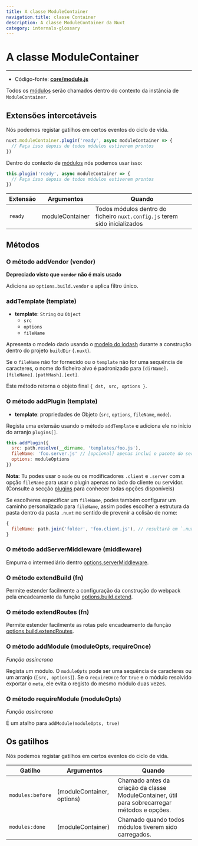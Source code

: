 ```yaml
---
title: A classe ModuleContainer
navigation.title: classe Container
description: A classe ModuleContainer da Nuxt
category: internals-glossary
---
```


# A classe ModuleContainer

---

- Código-fonte: **[core/module.js](https://github.com/nuxt/nuxt/blob/2.x-dev/packages/core/src/module.js)**

Todos os [módulos](/docs/directory-structure/modules) serão chamados dentro do contexto da instância de `ModuleContainer`.

## Extensões intercetáveis

Nós podemos registar gatilhos em certos eventos do ciclo de vida.

```js
nuxt.moduleContainer.plugin('ready', async moduleContainer => {
  // Faça isso depois de todos módulos estiverem prontos
})
```

Dentro do contexto de [módulos](/docs/directory-structure/modules) nós podemos usar isso:

```js
this.plugin('ready', async moduleContainer => {
  // Faça isso depois de todos módulos estiverem prontos
})
```

| Extensão  | Argumentos      | Quando                                               |
| ------- | --------------- | ---------------------------------------------------- |
| `ready` | moduleContainer | Todos módulos dentro do ficheiro `nuxt.config.js` terem sido inicializados |

## Métodos

### O método addVendor (vendor)

**Depreciado visto que `vendor` não é mais usado**

Adiciona ao `options.build.vendor` e aplica filtro único.

### addTemplate (template)

- **template**: `String` ou `Object`
  - `src`
  - `options`
  - `fileName`

Apresenta o modelo dado usando o [modelo do lodash](https://lodash.com/docs/4.17.4#template) durante a construção dentro do projeto `buildDir` (`.nuxt`).

Se o `fileName` não for fornecido ou o `template` não for uma sequência de caracteres, o nome do ficheiro alvo é padronizado para `[dirName].[fileName].[pathHash].[ext]`.

Este método retorna o objeto final `{ dst, src, options }`.

### O método addPlugin (template)

- **template**: propriedades de Objeto (`src`, `options`, `fileName`, `mode`).

Regista uma extensão usando o método `addTemplate` e adiciona ele no início do arranjo `plugins[]`. 

```js
this.addPlugin({
  src: path.resolve(__dirname, 'templates/foo.js'),
  fileName: 'foo.server.js' // [opcional] apenas inclui o pacote do servidor
  options: moduleOptions
})
```

**Nota:** Tu podes usar o `mode` ou os modificadores `.client` e `.server` com a opção `fileName` para usar o plugin apenas no lado do cliente ou servidor. (Consulte a secção [plugins](/docs/directory-structure/plugins#nomear-convencionalmente-o-plugin) para conhecer todas opções disponíveis)

Se escolheres especificar um `fileName`, podes também configurar um caminho personalizado para `fileName`, assim podes escolher a estrutura da pasta dentro da pasta `.nuxt` no sentido de prevenir a colisão de nome:

```js
{
  fileName: path.join('folder', 'foo.client.js'), // resultará em `.nuxt/folder/foo.client.js`
}
```

### O método addServerMiddleware (middleware)

Empurra o intermediário dentro [options.serverMiddleware](/docs/configuration-glossary/configuration-servermiddleware).

### O método extendBuild (fn)

Permite estender facilmente a configuração da construção do webpack pela encadeamento da função [options.build.extend](/docs/configuration-glossary/configuration-build#extend).

### O método extendRoutes (fn)

Permite estender facilmente as rotas pelo encadeamento da função [options.build.extendRoutes](/docs/configuration-glossary/configuration-router#extendroutes).

### O método addModule (moduleOpts, requireOnce)

_Função assíncrona_

Regista um módulo. O `moduleOpts` pode ser uma sequência de caracteres ou um arranjo (`[src, options]`). Se o `requireOnce` for `true` e o módulo resolvido exportar o `meta`, ele evita o registo do mesmo módulo duas vezes.

### O método requireModule (moduleOpts)

_Função assíncrona_

É um atalho para `addModule(moduleOpts, true)`

## Os gatilhos

Nós podemos registar gatilhos em certos eventos do ciclo de vida.

| Gatilho          | Argumentos                 | Quando                                                          |
| ---------------- | -------------------------- | --------------------------------------------------------------- |
| `modules:before` | (moduleContainer, options) | Chamado antes da criação da classe ModuleContainer, útil para sobrecarregar métodos e opções. |
| `modules:done`   | (moduleContainer)          | Chamado quando todos módulos tiverem sido carregados.           |
